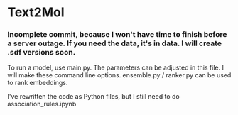 
# Text2Mol

### Incomplete commit, because I won't have time to finish before a server outage. If you need the data, it's in data. I will create .sdf versions soon.

To run a model, use main.py. The parameters can be adjusted in this file. I will make these command line options.
ensemble.py / ranker.py can be used to rank embeddings.


I've rewritten the code as Python files, but I still need to do association_rules.ipynb

